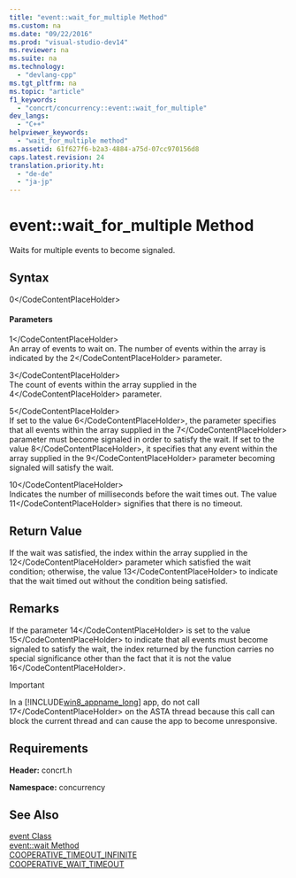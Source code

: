 ```yaml
---
title: "event::wait_for_multiple Method"
ms.custom: na
ms.date: "09/22/2016"
ms.prod: "visual-studio-dev14"
ms.reviewer: na
ms.suite: na
ms.technology: 
  - "devlang-cpp"
ms.tgt_pltfrm: na
ms.topic: "article"
f1_keywords: 
  - "concrt/concurrency::event::wait_for_multiple"
dev_langs: 
  - "C++"
helpviewer_keywords: 
  - "wait_for_multiple method"
ms.assetid: 61f627f6-b2a3-4884-a75d-07cc970156d8
caps.latest.revision: 24
translation.priority.ht: 
  - "de-de"
  - "ja-jp"
---
```

# event::wait_for_multiple Method
Waits for multiple events to become signaled.  
  
## Syntax  
  
<CodeContentPlaceHolder>0\</CodeContentPlaceHolder>  
#### Parameters  
 <CodeContentPlaceHolder>1\</CodeContentPlaceHolder>  
 An array of events to wait on. The number of events within the array is indicated by the <CodeContentPlaceHolder>2\</CodeContentPlaceHolder> parameter.  
  
 <CodeContentPlaceHolder>3\</CodeContentPlaceHolder>  
 The count of events within the array supplied in the <CodeContentPlaceHolder>4\</CodeContentPlaceHolder> parameter.  
  
 <CodeContentPlaceHolder>5\</CodeContentPlaceHolder>  
 If set to the value <CodeContentPlaceHolder>6\</CodeContentPlaceHolder>, the parameter specifies that all events within the array supplied in the <CodeContentPlaceHolder>7\</CodeContentPlaceHolder> parameter must become signaled in order to satisfy the wait. If set to the value <CodeContentPlaceHolder>8\</CodeContentPlaceHolder>, it specifies that any event within the array supplied in the <CodeContentPlaceHolder>9\</CodeContentPlaceHolder> parameter becoming signaled will satisfy the wait.  
  
 <CodeContentPlaceHolder>10\</CodeContentPlaceHolder>  
 Indicates the number of milliseconds before the wait times out. The value <CodeContentPlaceHolder>11\</CodeContentPlaceHolder> signifies that there is no timeout.  
  
## Return Value  
 If the wait was satisfied, the index within the array supplied in the <CodeContentPlaceHolder>12\</CodeContentPlaceHolder> parameter which satisfied the wait condition; otherwise, the value <CodeContentPlaceHolder>13\</CodeContentPlaceHolder> to indicate that the wait timed out without the condition being satisfied.  
  
## Remarks  
 If the parameter <CodeContentPlaceHolder>14\</CodeContentPlaceHolder> is set to the value <CodeContentPlaceHolder>15\</CodeContentPlaceHolder> to indicate that all events must become signaled to satisfy the wait, the index returned by the function carries no special significance other than the fact that it is not the value <CodeContentPlaceHolder>16\</CodeContentPlaceHolder>.  
  
> [!IMPORTANT]
>  In a [!INCLUDE[win8_appname_long](../vs140/includes/win8_appname_long_md.md)] app, do not call <CodeContentPlaceHolder>17\</CodeContentPlaceHolder> on the ASTA thread because this call can block the current thread and can cause the app to become unresponsive.  
  
## Requirements  
 **Header:** concrt.h  
  
 **Namespace:** concurrency  
  
## See Also  
 [event Class](../vs140/event-class.md)   
 [event::wait Method](../vs140/event--wait-method.md)   
 [COOPERATIVE_TIMEOUT_INFINITE](../vs140/cooperative_timeout_infinite-constant.md)   
 [COOPERATIVE_WAIT_TIMEOUT](../vs140/cooperative_wait_timeout-constant.md)